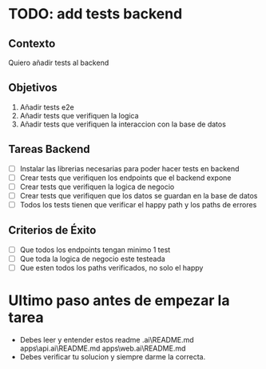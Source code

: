 # TODO: add tests backend

## Contexto
Quiero añadir tests al backend

## Objetivos
<!-- Lista los objetivos principales de la tarea -->
1. Añadir tests e2e
2. Añadir tests que verifiquen la logica
3. Añadir tests que verifiquen la interaccion con la base de datos

## Tareas Backend
<!-- Lista las tareas específicas del backend si aplica -->
- [ ] Instalar las librerias necesarias para poder hacer tests en backend
- [ ] Crear tests que verifiquen los endpoints que el backend expone
- [ ] Crear tests que verifiquen la logica de negocio 
- [ ] Crear tests que verifiquen que los datos se guardan en la base de datos
- [ ] Todos los tests tienen que verificar el happy path y los paths de errores

## Criterios de Éxito
<!-- Define criterios claros y verificables de que la tarea está completa -->
- [ ] Que todos los endpoints tengan minimo 1 test
- [ ] Que toda la logica de negocio este testeada
- [ ] Que esten todos los paths verificados, no solo el happy

# Ultimo paso antes de empezar la tarea

- Debes leer y entender estos readme
.ai\README.md
apps\api\.ai\README.md
apps\web\.ai\README.md
- Debes verificar tu solucion y siempre darme la correcta.